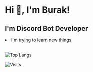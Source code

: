 <h1 align="left">Hi 👋, I'm Burak!</h1>
<h2 align="left">I'm Discord Bot Developer</h2>
<li align="left">I'm trying to learn new things<br></li>

<br>

![Top Langs](https://github-readme-stats.vercel.app/api/top-langs/?username=seri4lize)

![Visits](https://komarev.com/ghpvc/?username=Bur4kt)
